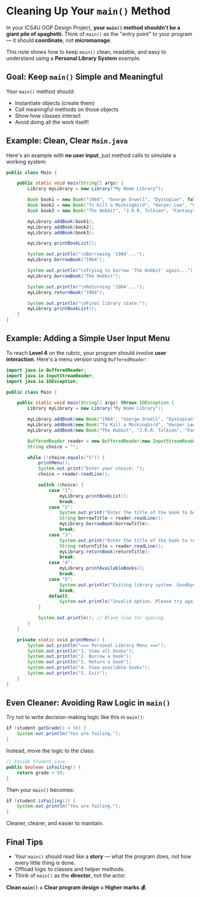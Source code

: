 # Cleaning Up Your `main()` Method

In your ICS4U OOP Design Project, **your `main()` method shouldn't be a giant pile of spaghetti**. Think of `main()` as the "entry point" to your program — it should **coordinate**, not **micromanage**.

This note shows how to keep `main()` clean, readable, and easy to understand using a **Personal Library System** example.


## Goal: Keep `main()` Simple and Meaningful

Your `main()` method should:

- Instantiate objects (create them)
- Call meaningful methods on those objects
- Show how classes interact
- Avoid doing all the work itself!


## Example: Clean, Clear `Main.java`

Here's an example with **no user input**, just method calls to simulate a working system:

```java
public class Main {

    public static void main(String[] args) {
        Library myLibrary = new Library("My Home Library");

        Book book1 = new Book("1984", "George Orwell", "Dystopian", false);
        Book book2 = new Book("To Kill a Mockingbird", "Harper Lee", "Classic", false);
        Book book3 = new Book("The Hobbit", "J.R.R. Tolkien", "Fantasy", true);

        myLibrary.addBook(book1);
        myLibrary.addBook(book2);
        myLibrary.addBook(book3);

        myLibrary.printBookList();

        System.out.println("\nBorrowing '1984'...");
        myLibrary.borrowBook("1984");

        System.out.println("\nTrying to borrow 'The Hobbit' again...");
        myLibrary.borrowBook("The Hobbit");

        System.out.println("\nReturning '1984'...");
        myLibrary.returnBook("1984");

        System.out.println("\nFinal library state:");
        myLibrary.printBookList();
    }
}
```


## Example: Adding a Simple User Input Menu

To reach **Level 4** on the rubric, your program should involve **user interaction**. Here's a menu version using `BufferedReader`:

```java
import java.io.BufferedReader;
import java.io.InputStreamReader;
import java.io.IOException;

public class Main {

    public static void main(String[] args) throws IOException {
        Library myLibrary = new Library("My Home Library");

        myLibrary.addBook(new Book("1984", "George Orwell", "Dystopian", false));
        myLibrary.addBook(new Book("To Kill a Mockingbird", "Harper Lee", "Classic", false));
        myLibrary.addBook(new Book("The Hobbit", "J.R.R. Tolkien", "Fantasy", true));

        BufferedReader reader = new BufferedReader(new InputStreamReader(System.in));
        String choice = "";

        while (!choice.equals("5")) {
            printMenu();
            System.out.print("Enter your choice: ");
            choice = reader.readLine();

            switch (choice) {
                case "1":
                    myLibrary.printBookList();
                    break;
                case "2":
                    System.out.print("Enter the title of the book to borrow: ");
                    String borrowTitle = reader.readLine();
                    myLibrary.borrowBook(borrowTitle);
                    break;
                case "3":
                    System.out.print("Enter the title of the book to return: ");
                    String returnTitle = reader.readLine();
                    myLibrary.returnBook(returnTitle);
                    break;
                case "4":
                    myLibrary.printAvailableBooks();
                    break;
                case "5":
                    System.out.println("Exiting library system. Goodbye!");
                    break;
                default:
                    System.out.println("Invalid option. Please try again.");
            }

            System.out.println(); // Blank line for spacing
        }
    }

    private static void printMenu() {
        System.out.println("=== Personal Library Menu ===");
        System.out.println("1. View all books");
        System.out.println("2. Borrow a book");
        System.out.println("3. Return a book");
        System.out.println("4. View available books");
        System.out.println("5. Exit");
    }
}
```


## Even Cleaner: Avoiding Raw Logic in `main()`

Try not to write decision-making logic like this in `main()`:

```java
if (student.getGrade() < 50) {
    System.out.println("You are failing.");
}
```

Instead, move the logic to the class:

```java
// Inside Student.java
public boolean isFailing() {
    return grade < 50;
}
```

Then your `main()` becomes:

```java
if (student.isFailing()) {
    System.out.println("You are failing.");
}
```

Cleaner, clearer, and easier to maintain.


## Final Tips

- Your `main()` should read like a **story** — what the program does, not how every little thing is done.
- Offload logic to classes and helper methods.
- Think of `main()` as the **director**, not the actor.

**Clean `main()` = Clear program design = Higher marks 💰**
